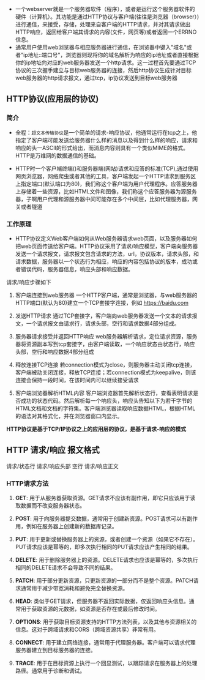 - 一个webserver就是一个服务器软件（程序），或者是运行这个服务器软件的硬件（计算机）。其功能是通过HTTP协议与客户端(往往是浏览器（browser）)进行通信，来接受，存储，处理来自客户端的HTTP请求，并对其请求做出HTTP响应，返回给客户端其请求的内容(文件，网页等)或者返回一个ERRNO信息。
- 通常用户使用web浏览器与相应服务器进行通信，在浏览器中键入"域名"或者"ip地址::端口号"，浏览器则现将你的域名解析为响应的ip地址或者直接根据你的ip地址向对应的web服务器发送一个http请求。这一过程首先要通过TCP协议的三次握手建立与目标web服务器的连接，然后http协议生成针对目标web服务器的http请求报文，通过tcp，ip协议发送到目标web服务器

## HTTP协议(应用层的协议)
### 简介
- 全程：`超文本传输协议`是一个简单的请求-响应协议，他通常运行在tcp之上，他指定了客户端可能发送给服务器什么样的消息以及得到什么样的响应，请求和响应的头一ASCII的形式给出，而消息内容则具有一个类似MIME的格式。HTTP是万维网的数据通信的基础。

- HTTP时一个客户端终端()和服务器端(网站)请求和应答的标准(TCP),通过使用网页浏览器，网络爬虫或者其他的工具，客户端发起一个HTTP请求到服务区上指定端口(默认端口为80)，我们称这个客户端为用户代理程序。应答服务器上存储着一些资源，比如HTML文件和图像，我们称这个应答服务器为源服务器，子啊用户代理和源服务器中间可能存在多个中间层，比如代理服务器，网关或者隧道

### 工作原理
- HTTP协议定义Web客户端如何从Web服务器请求web页面，以及服务器如何把web页面传送给客户端。HTTP协议采用了请求/响应模型，客户端向服务器发送一个请求报文，请求报文包含请求的方法，url，协议版本，请求头部，和请求数据，服务器以一个状态行为相应，响应的内容包括协议的版本，成功或者错误代码，服务器信息，响应头部和响应数据。

请求/响应步骤如下

1. 客户端连接到web服务器
一个HTTP客户端，通常是浏览器，与web服务器的HTTP端口(默认为80)建立一个TCP套接字连接，例如 https://baidu.com

2. 发送HTTP请求
通过TCP套接字，客户端向web服务器发送一个文本的请求报文，一个请求报文由请求行，请求头部，空行和请求数据4部分组成。

3. 服务器请求接受并返回HTTP响应
web服务器解析请求，定位请求资源，服务器将资源副本写到tcp套接字，由客户端读取，一个响应状态由状态行，响应头部，空行和响应数据4部分组成
4. 释放连接TCP连接
若connection模式为close，则服务器主动关闭tcp连接，客户端被动关闭连接，释放TCP连接；若connection模式为keepalive，则该连接会保持一段时间，在该时间内可以继续接受请求
5. 客户端浏览器解析HTML内容
客户端浏览器首先解析状态行，查看表明请求是否成功的状态代码。然后解析每一个响应头，响应头告知以下为若干字节的HTML文档和文档的字符集。客户端浏览器读取响应数据HTML，根据HTML的语法对其格式化，并在浏览器窗口内显示。

**HTTP协议是基于TCP/IP协议之上的应用层的协议，是基于请求-响应的模式**

## HTTP 请求/响应 报文格式
请求/状态行
请求/响应头部
空行
请求/响应正文

### HTTP请求方法

1. **GET**: 用于从服务器获取资源。GET请求不应该有副作用，即它只应该用于读取数据而不改变服务器状态。

2. **POST**: 用于向服务器提交数据，通常用于创建新资源。POST请求可以有副作用，例如在服务器上创建新的数据库记录。

3. **PUT**: 用于更新或替换服务器上的资源，或者创建一个资源（如果它不存在）。PUT请求应该是幂等的，即多次执行相同的PUT请求应该产生相同的结果。

4. **DELETE**: 用于删除服务器上的资源。DELETE请求也应该是幂等的，多次执行相同的DELETE请求不会导致不同的结果。

5. **PATCH**: 用于部分更新资源，只更新资源的一部分而不是整个资源。PATCH请求通常用于减少带宽消耗和避免完全替换资源。

6. **HEAD**: 类似于GET请求，但服务器不返回实际数据，仅返回响应头信息。通常用于获取资源的元数据，如资源是否存在或最后修改时间。

7. **OPTIONS**: 用于获取目标资源支持的HTTP方法列表，以及其他与资源相关的信息。这对于跨域请求和CORS（跨域资源共享）非常有用。

8. **CONNECT**: 用于建立网络连接，通常用于代理服务器。客户端可以请求代理服务器建立到目标服务器的连接。

9. **TRACE**: 用于在目标资源上执行一个回显测试，以跟踪请求在服务器上的处理路径。通常用于诊断和调试。

